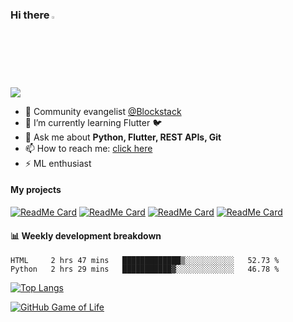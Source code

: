 ### Hi there <img src="https://camo.githubusercontent.com/35d3d11359a49bf12aebb834cc13fd81b95eff4e/68747470733a2f2f6d656469612e67697068792e636f6d2f6d656469612f6876524a434c467a6361737252346961377a2f67697068792e676966" height="2.5%" width="2.5%">

<!--
**Aman-zishan/Aman-zishan** is a ✨ _special_ ✨ repository because its `README.md` (this file) appears on your GitHub profile.-->

![](https://github-readme-stats.vercel.app/api?username=Aman-zishan&count_private=true&theme=dark&show_icons=true&include_all_commits=true)




- 🔭 Community evangelist [@Blockstack](https://www.blockstack.org/)
- 🌱 I’m currently learning Flutter :bird:
- 💬 Ask me about **Python, Flutter, REST APIs, Git**
- 📫 How to reach me: [click here](https://www.amanzishan.me)
- ⚡ ML enthusiast

#### My projects

[![ReadMe Card](https://github-readme-stats.vercel.app/api/pin/?username=Aman-zishan&repo=textextractor2.0&theme=dark)](https://github.com/Aman-zishan/textextractor2.0)
[![ReadMe Card](https://github-readme-stats.vercel.app/api/pin/?username=Aman-zishan&repo=DocScanner&theme=dark)](https://github.com/Aman-zishan/DocScanner)
[![ReadMe Card](https://github-readme-stats.vercel.app/api/pin/?username=Aman-zishan&repo=cmsDapp&theme=dark)](https://github.com/Aman-zishan/cmsDapp)
[![ReadMe Card](https://github-readme-stats.vercel.app/api/pin/?username=Aman-zishan&repo=BlackBoard&theme=dark)](https://github.com/Aman-zishan/BlackBoard)



#### :bar_chart: Weekly development breakdown

<!--START_SECTION:waka-->
```text
HTML     2 hrs 47 mins   █████████████▒░░░░░░░░░░░   52.73 % 
Python   2 hrs 29 mins   ███████████▓░░░░░░░░░░░░░   46.78 % 
```
<!--END_SECTION:waka-->

[![Top Langs](https://github-readme-stats.vercel.app/api/top-langs/?username=Aman-zishan&layout=compact&theme=dark)](https://github.com/Aman-zishan)


[![GitHub Game of Life](https://github4life.herokuapp.com/Aman-zishan.gif?z=6)](https://github.com/Aman-zishan)


